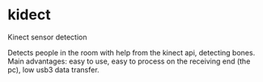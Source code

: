 # kidect
Kinect sensor detection

Detects people in the room with help from the kinect api, detecting bones. Main advantages: easy to use, easy to process on the receiving end (the pc), low usb3 data transfer.